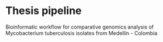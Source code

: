 # Thesis pipeline
Bioinformatic workflow for comparative genomics analysis of Mycobacterium tuberculosis isolates from Medellín - Colombia
